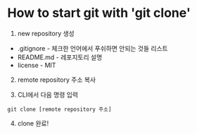 # How to start git with 'git clone'

1. new repository 생성 

- .gitignore - 체크한 언어에서 푸쉬하면 안되는 것들 리스트
- README.md - 레포지토리 설명
- license - MIT

2. remote repository 주소 복사

3. CLI에서 다음 명령 입력 
```
git clone [remote repository 주소]
```

4. clone 완료!


